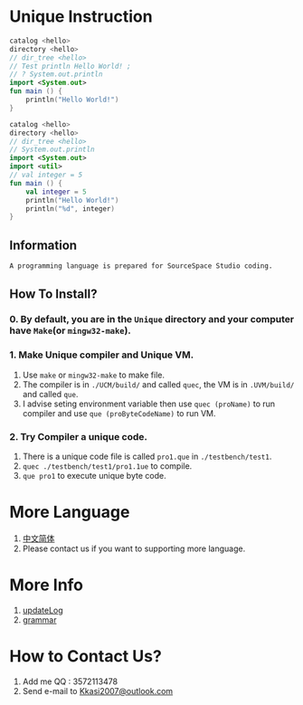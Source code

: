 # Unique Instruction

```kt
catalog <hello>
directory <hello>
// dir_tree <hello>
// Test println Hello World! ;
// ? System.out.println
import <System.out>
fun main () {
    println("Hello World!")
}
```

```kt
catalog <hello>
directory <hello>
// dir_tree <hello>
// System.out.println
import <System.out>
import <util>
// val integer = 5
fun main () {
    val integer = 5
    println("Hello World!")
    println("%d", integer)
}
```







## Information
	A programming language is prepared for SourceSpace Studio coding.

## How To Install?
### 0. By default, you are in the `Unique` directory and your computer have `Make`(or `mingw32-make`).
### 1. Make Unique compiler and Unique VM.
1. Use `make` or `mingw32-make` to make file.
2. The compiler is in `./UCM/build/` and called `quec`,
   the VM is in `.UVM/build/` and called `que`.
3. I advise seting environment variable then use `quec (proName)` to run compiler
   and use `que (proByteCodeName)` to run VM.

### 2. Try Compiler a unique code.
1. There is a unique code file is called `pro1.que` in `./testbench/test1`.
2. `quec ./testbench/test1/pro1.1ue` to compile.
3. `que pro1` to execute unique byte code.

# More Language
1. [中文简体](./doc/README_CN.md)
2. Please contact us if you want to supporting more language.

# More Info
1. [updateLog](./doc/updateLog.md)
2. [grammar](./doc/garmmar.md)

# How to Contact Us?
1. Add me QQ : 3572113478
2. Send e-mail to Kkasi2007@outlook.com
